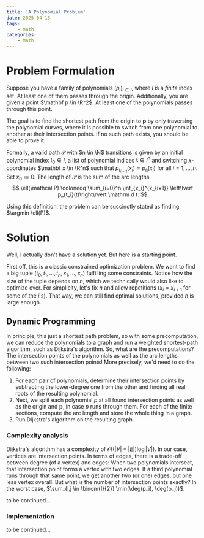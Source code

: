 ```yaml
---
title: 'A Polynomial Problem'
date: 2025-04-15
tags:
    - math
categories:
    - Math
---
```


# Problem Formulation
Suppose you have a family of polynomials $(p_i)_{i \in I}$, where $I$ is a *finite* index set. At least one of them passes through the origin. Additionally, you are given a point $\mathbf p \in \R^2$. At least one of the polynomials passes through this point. 

The goal is to find the shortest path from the origin to $\mathbf p$ by only traversing the polynomial curves, where it is possible to switch from one polynomial to another at their intersection points. If no such path exists, you should be able to prove it.

Formally, a valid path $\mathcal P$ with $n \in \N$ transitions is given by an initial polynomial index $t_0 \in I$, a list of polynomial indices $\mathbf t \in I^n$ and switching $x$-coordinates $\mathbf x \in \R^n$ such that $p_{t_{i-1}}(x_i) = p_{t_i}(x_i)$ for all $i = 1,\dots,n$. Set $x_0 \coloneqq 0$. The length of $\mathcal P$ is the sum of the arc lengths
$$
    \ell(\mathcal P) \coloneqq \sum_{i=0}^n \int_{x_i}^{x_{i+1}} \left\lvert p_{t_i}(t)\right\rvert \mathrm d t.
$$

Using this definition, the problem can be succinctly stated as finding $\argmin \ell(P)$.

# Solution
Well, I actually don't have a solution yet. But here is a starting point.

First off, this is a classic constrained optimization problem. We want to find a big tuple $(t_0,t_1,\dots,t_n,x_1,\dots,x_n)$ fulfilling some constraints. Notice how the size of the tuple depends on $n$, which we technically would also like to optimize over. For simplicity, let's fix $n$ and allow repetitions ($x_i = x_{i+1}$ for some of the $i$'s). That way, we can still find optimal solutions, provided $n$ is large enough.

## Dynamic Programming
In principle, this just a shortest path problem, so with some precomputation, we can reduce the polynomials to a graph and run a weighted shortest-path algorithm, such as Dijkstra's algorithm. So, what are the precomputations? The intersection points of the polynomials as well as the arc lengths between two such intersection points! More precisely, we'd need to do the following:

1. For each pair of polynomials, determine their intersection points by subtracting the lower-degree one from the other and finding all real roots of the resulting polynomial.
2. Next, we split each polynomial $p$ at all found intersection points as well as the origin and $\mathbb p$, in case $p$ runs through them. For each of the finite sections, compute the arc length and store the whole thing in a graph.
3. Run Dijkstra's algorithm on the resulting graph.

### Complexity analysis
Dijkstra's algorithm has a complexity of $\mathcal O((|V|+|E|)\log |V|)$. In our case, vertices are intersection points. In terms of edges, there is a trade-off between degree (of a vertex) and edges: When two polynomials intersect, that intersection point forms a vertex with two edges. If a third polynomial runs through that same point, we get another two (or one) edges, but one less vertex overall. But what is the number of intersection points exactly? In the worst case, $\sum_{i,j \in \binom{I}{2}} \min(\deg(p_i), \deg(p_j))$.

to be continued...

<!--In our case, vertices are intersection points of which there are at most $\frac{1}{2} \sum_{i \in I} \deg(p_i) + 2$ (where the $+2$ is because of the origin and the goal). In terms of edges, there is a trade-off between degree (of a vertex) and edges: When two polynomials intersect, that intersection point forms a vertex with two edges. If a third polynomial runs through that same point, we get another two (or one) edges, but one less vertex overall. Hence, we can have at most $\sum_{i\in I} \deg(p_i)$ edges.

What about preprocessing? Based on the steps outlined above, we would do $\binom{|I|}{2}$ root-finding steps. I am not familiar with the variety of root-finding algorithms, but according to MATLAB, it can be done for a $d$-degree polynomial by computing the eigenvalues of an $d \times d$ matrix, which in turn has a complexity of $d^3$. Phew, sounds inefficient. But let's see how far this can takes us. -->

### Implementation
to be continued...